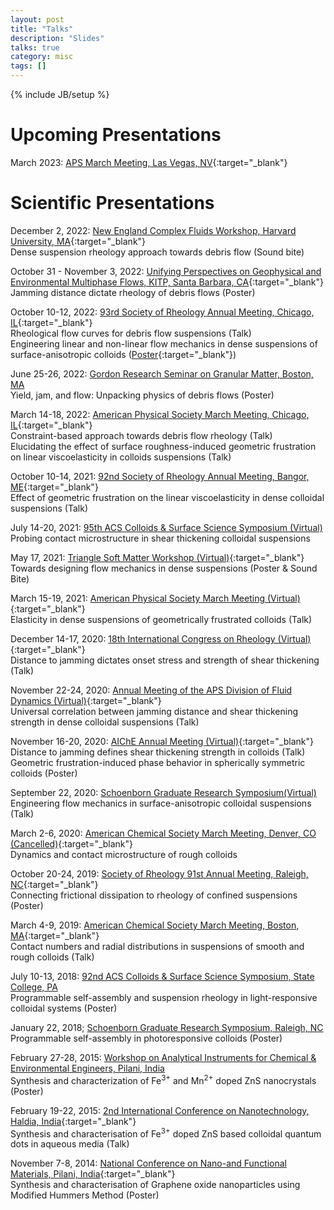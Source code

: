 ```yaml
---
layout: post
title: "Talks"
description: "Slides"
talks: true
category: misc
tags: []
---
```

{% include JB/setup %}

# Upcoming Presentations
March 2023: [APS March Meeting, Las Vegas, NV](https://march.aps.org/){:target="_blank"}

# Scientific Presentations

December 2, 2022: [New England Complex Fluids Workshop, Harvard University, MA](https://complexfluids.org/necf/index.php){:target="_blank"}<br>Dense suspension rheology approach towards debris flow (Sound bite)

October 31 - November 3, 2022: [Unifying Perspectives on Geophysical and Environmental Multiphase Flows, KITP, Santa Barbara, CA](https://www.kitp.ucsb.edu/activities/multiphase-c22){:target="_blank"}<br>Jamming distance dictate rheology of debris flows (Poster)

October 10-12, 2022: [93rd Society of Rheology Annual Meeting, Chicago, IL](https://www.rheology.org/sor/Annual_Meeting/2022Oct/){:target="_blank"}<br>Rheological flow curves for debris flow suspensions (Talk)<br>Engineering linear and non-linear flow mechanics in dense suspensions of surface-anisotropic colloids ([Poster](/assets/pdfs/2022-sor-poster.pdf){:target="_blank"})

June 25-26, 2022: [Gordon Research Seminar on Granular Matter, Boston, MA](https://www.grc.org/granular-matter-grs-conference/2022/)<br>Yield, jam, and flow: Unpacking physics of debris flows (Poster)

March 14-18, 2022: [American Physical Society March Meeting, Chicago, IL](https://meetings.aps.org/Meeting/MAR22/Content/4178){:target="_blank"}<br>Constraint-based approach towards debris flow rheology (Talk)<br>Elucidating the effect of surface roughness-induced geometric frustration on linear viscoelasticity in colloids suspensions (Talk) 

October 10-14, 2021: [92nd Society of Rheology Annual Meeting, Bangor, ME](https://www.rheology.org/SoR/Annual_Meeting/2021Oct/Default){:target="_blank"}<br>Effect of geometric frustration on the linear viscoelasticity in dense colloidal suspensions (Talk)

July 14-20, 2021: [95th ACS Colloids & Surface Science Symposium (Virtual)](https://sites.psu.edu/2021colloids/)<br>Probing contact microstructure in shear thickening colloidal suspensions

May 17, 2021: [Triangle Soft Matter Workshop (Virtual)](https://trianglesoftmatter.wordpress.ncsu.edu/){:target="_blank"}<br>Towards designing flow mechanics in dense suspensions (Poster & Sound Bite)

March 15-19, 2021: [American Physical Society March Meeting (Virtual)](https://meetings.aps.org/Meeting/MAR21/Session/C06.15){:target="_blank"}<br>Elasticity in dense suspensions of geometrically frustrated colloids (Talk)

December 14-17, 2020: [18th International Congress on Rheology (Virtual)](https://www.icr2020.com/){:target="_blank"}<br>Distance to jamming dictates onset stress and strength of shear thickening (Talk)

November 22-24, 2020: [Annual Meeting of the APS Division of Fluid Dynamics (Virtual)](https://meetings.aps.org/Meeting/DFD20/Session/P08.1){:target="_blank"}<br>Universal correlation between jamming distance and shear thickening
strength in dense colloidal suspensions (Talk)

November 16-20, 2020: [AIChE Annual Meeting (Virtual)](https://www.aiche.org/conferences/aiche-annual-meeting/2020){:target="_blank"}<br>Distance to jamming defines shear thickening strength in colloids (Talk)<br>Geometric frustration-induced phase behavior in spherically symmetric colloids (Poster) 

September 22, 2020: [Schoenborn Graduate Research Symposium(Virtual)](https://www.cbe.ncsu.edu/2020-schoenborn-graduate-research-symposium/)<br>Engineering flow mechanics in surface-anisotropic colloidal suspensions (Talk)

March 2-6, 2020: [American Chemical Society March Meeting, Denver, CO (Cancelled)](https://meetings.aps.org/Meeting/MAR20/Session/G31.9){:target="_blank"}<br>Dynamics and contact microstructure of rough colloids 

October 20-24, 2019: [Society of Rheology 91st Annual Meeting, Raleigh, NC](https://www.rheology.org/SoR/Annual_Meeting/2019Oct/Default){:target="_blank"}<br>Connecting frictional dissipation to rheology of confined suspensions (Poster)

March 4-9, 2019: [American Chemical Society March Meeting, Boston, MA](https://meetings.aps.org/Meeting/MAR19/Session/K56.4){:target="_blank"}<br>Contact numbers and radial distributions in suspensions of smooth and rough colloids (Talk)

July 10-13, 2018: [92nd ACS Colloids & Surface Science Symposium, State College, PA](https://www.colloidssurfaces.org/conferences/)<br>Programmable self-assembly and suspension rheology in light-responsive colloidal systems (Poster)

January 22, 2018; [Schoenborn Graduate Research Symposium, Raleigh, NC](https://www.cbe.ncsu.edu/research/schoenborn/archive/2018-schoenborn-graduate-research-symposium/)<br>Programmable self-assembly in photoresponsive colloids (Poster)

February 27-28, 2015: [Workshop on Analytical Instruments for Chemical & Environmental Engineers, Pilani, India]()<br>Synthesis and characterization of Fe<sup>3+</sup> and Mn<sup>2+</sup> doped ZnS nanocrystals (Poster)

February 19-22, 2015: [2nd International Conference on Nanotechnology, Haldia, India](){:target="_blank"}<br>Synthesis and characterisation of Fe<sup>3+</sup> doped ZnS based colloidal quantum dots in aqueous media (Talk)

November 7-8, 2014: [National Conference on Nano-and Functional Materials, Pilani, India](){:target="_blank"}<br>Synthesis and characterisation of Graphene oxide nanoparticles using Modified Hummers Method (Poster)



